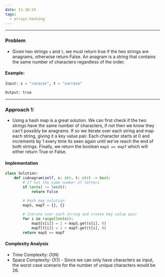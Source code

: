 ```yaml
---
date: 11-10-24
tags:
  - arrays-hashing
---
```


---
### Problem

- Given two strings `s` and `t`, we must return true if the two strings are anagrams, otherwise return False. An anagram is a string that contains the same number of characters regardless of the order. 

#### Example:

```python
Input: s = "racecar", t = "carrace"

Output: true
```

---
### Approach 1: 

- Using a hash map is a great solution. We can first check if the two strings have the same number of characters, if not then we know they can't possibly be anagrams. If so we iterate over each string and map each string, giving it a key value pair. Each character starts at 0 and increments by 1 every time its seen again until we've reach the end of both strings. Finally, we return the boolean `mapS == mapT` which will either return True or False.
#### Implementation

```python
class Solution:
    def isAnagram(self, s: str, t: str) -> bool:
        # If not the same number of letters
        if len(s) != len(t):
            return False
        
        # Hash map solution
        mapS, mapT = {}, {}

        # Iterate over each string and create key value pair
        for i in range(len(s)):
            mapS[s[i]] = 1 + mapS.get(s[i], 0)
            mapT[t[i]] = 1 + mapT.get(t[i], 0)
        return mapS == mapT
```

#### Complexity Analysis

- Time Complexity: $O(N)$
- Space Complexity: $O(1)$ - Since we can only have characters as input, the worst case scenario for the number of unique characters would be 26.